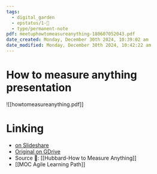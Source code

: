 ```yaml
---
tags:
  - digital_garden
  - epstatus/1-🌱
  - type/permanent-note
pdf: meetuphowtomeasureanything-180607052043.pdf
date_created: Monday, December 30th 2024, 10:39:02 am
date_modified: Monday, December 30th 2024, 10:42:22 am
---
```

# How to measure anything presentation

![[howtomeasureanything.pdf]]
# Linking
- [on Slideshare](https://www.slideshare.net/slideshow/how-to-measure-anything-meetup-06062018/101070541)
- [Original on GDrive](https://docs.google.com/presentation/d/1mAmdA-Ip6JdP6STw4G_EkUymPai78zYAUBDLrv5lGpM/edit?usp=sharing)
- Source 📖: [[Hubbard-How to Measure Anything]]
- [[MOC Agile Learning Path]]

